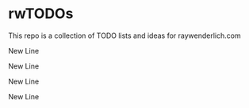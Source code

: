 # rwTODOs

This repo is a collection of TODO lists and ideas for raywenderlich.com


New Line

New Line

New Line

New Line
